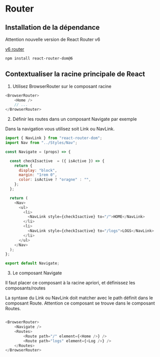 # Router 

## Installation de la dépendance

Attention nouvelle version de React Router v6

[v6 router](https://reactrouter.com/docs/en/v6/getting-started/overview)

```bash
npm install react-router-dom@6

```

## Contextualiser la racine principale de React

1. Utilisez BrowserRouter sur le composant racine

```js
<BrowserRouter>
    <Home />
    // ...
</BrowserRouter>
```

2. Définir les routes dans un composant Navigate par exemple

Dans la navigation vous utilisez soit Link ou NavLink.

```js
import { NavLink } from "react-router-dom";
import Nav from "../Styles/Nav";

const Navigate = (props) => {

  const checkIsactive  = ({ isActive }) => {
    return {
      display: "block",
      margin: "1rem 0",
      color: isActive ? "oragne" : "",
    };
  };

  return (
    <Nav>
      <ul>
        <li>
          <NavLink style={checkIsactive} to="/">HOME</NavLink>
        </li>
        <li>
          <NavLink style={checkIsactive} to="/logs">LOGS</NavLink>
        </li>
      </ul>
    </Nav>
  );
};

export default Navigate;
```

3. Le composant Navigate

Il faut placer ce composant à la racine apriori, et définissez les composants/routes

La syntaxe du Link ou NavLink doit matcher avec le path définit dans le composant Route. Attention ce composant se trouve dans le composant Routes.


```js

<BrowserRouter>
    <Navigate />
    <Routes>
        <Route path="/" element={<Home />} />
        <Route path="logs" element={<Log />} />
    </Routes>
</BrowserRouter>

```
